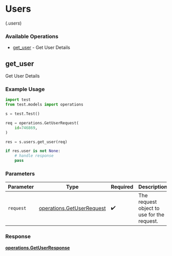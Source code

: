 # Users
(*.users*)

### Available Operations

* [get_user](#get_user) - Get User Details

## get_user

Get User Details

### Example Usage

```python
import test
from test.models import operations

s = test.Test()

req = operations.GetUserRequest(
    id=746869,
)

res = s.users.get_user(req)

if res.user is not None:
    # handle response
    pass
```

### Parameters

| Parameter                                                              | Type                                                                   | Required                                                               | Description                                                            |
| ---------------------------------------------------------------------- | ---------------------------------------------------------------------- | ---------------------------------------------------------------------- | ---------------------------------------------------------------------- |
| `request`                                                              | [operations.GetUserRequest](../../models/operations/getuserrequest.md) | :heavy_check_mark:                                                     | The request object to use for the request.                             |


### Response

**[operations.GetUserResponse](../../models/operations/getuserresponse.md)**

